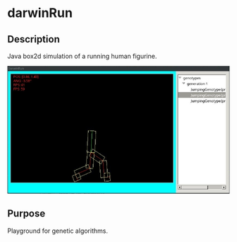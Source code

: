 # darwinRun

## Description

Java box2d simulation of a running human figurine.

![screenshot](./thumbnail.jpg)

## Purpose

Playground for genetic algorithms.

